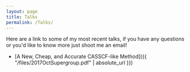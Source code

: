 ```yaml
---
layout: page
title: Talks
permalink: /Talks/
---
```


Here are a link to some of my most recent talks, if you have any questions or you'd like to know more just shoot me an email!

* [A New, Cheap, and Accurate CASSCF-like Method]({{ "/files/2017OctSupergroup.pdf" | absolute_url }})
